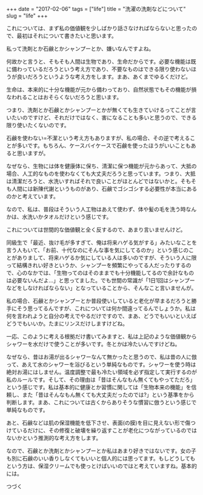 +++
date = "2017-02-06"
tags = ["life"]
title = "洗濯の洗剤などについて"
slug = "life"
+++

これについては、まず私の価値観を少しばかり話さなければならないと思ったので、最初はそれについて書きたいと思います。

私って洗剤とか石鹸とかシャンプーとか、嫌いなんですよね。

何故かと言うと、そもそも人間は生物であり、生命だからです。必要な機能は既に備わっているだろうという考え方であり、不要なものはできる限り使わないほうが良いだろうというような考え方をします。まあ、あくまでゆるくだけど。

生命は、本来的に十分な機能が元から備わっており、自然状態でもその機能が損なわれることはおそらくないだろうと思います。

つまり、洗剤とか石鹸とかシャンプーとかが無くても生きていけるってことが言いたいのですけど、それだけではなく、害になることも多いと思うので、できる限り使いたくないのです。

石鹸を使わない=不潔という考え方もありますが、私の場合、その逆で考えることが多いです。もちろん、ケースバイケースで石鹸を使ったほうがいいこともあると思いますが。

なぜなら、生物には体を健康体に保ち、清潔に保つ機能が元からあって、大抵の場合、人工的なものを使わなくても大丈夫だろうと思っています。つまり、大抵は清潔だろうと、水洗いすればそれで良いことがほとんどではないかと。そもそも人間には新陳代謝というものがあり、石鹸でゴシゴシする必要性が本当にあるのかと考えています。

なので、私は、普段はそういう人工物はあえて使わず、体や髪の毛を洗う時なんかは、水洗いかタオルだけという感じです。

これについては世間的な価値観と全く反するので、あまり言いませんけど。

同級生で「最近、抜け毛が多すぎて、俺は将来ハゲる気がする」みたいなことを言う人もいて、「お前、十代なのにそんな事を気にしてるのか」という感じのことがありまして、将来ハゲるか気にしている人は多いのですが、そういう人に限って結構きれい好きというか、シャンプーを頻繁にやってる人だったりするので、心のなかでは、「生物ってのはそのままでも十分機能してるので余計なものは必要ないんだよ...」と思ってました。でも世間の常識が「1日1回はシャンプーなどをしなければならない」となっていることから、そんなこと言いませんが。

私の場合、石鹸とかシャンプーとか普段使いしていると老化が早まるだろうと勝手にそう思ってるんですが、これについては何か間違ってるんでしょうか。私は何を言われようと自分の考えでやるだけですので、まあ、どうでもいいといえばどうでもいいか。たまにリンスだけしますけどね。

一応、このように考える根拠だけ書いてみますと、私は上記のような価値観からシャワーを水だけで使うことが多いです。冬とかは冷たいんですけどね。

なぜなら、昔はお湯が出るシャワーなんて無かったと思うので、私は昔の人に倣って、あえて水のシャワーを浴びるという単純なものです。シャワーを使う時は絶対お湯にはしません。温度調整で最も冷たい領域を必ず指定して実行するのが私のルールです。そして、その理由は「昔はそんなもん無くてもやってただろ」という感じです。私は基本的に健康とか習慣に関しては「生物本来の機能」を信頼し、また「昔はそんなもん無くても大丈夫だったのでは?」という基準をから判断します。まあ、これについては古くからありそうな慣習に倣うという感じで単純なものです。

あと、石鹸などは肌の保湿機能を低下させ、表面(の膜)を目に見えない形で傷つけているだけに、その修復と破壊を繰り返すことが老化につながっているのではないかという推測的な考え方をします。

なので、石鹸とか洗剤とかシャンプーとか私はあまり好きではないです。女の子も別に石鹸のいい香りしなくてもいいと個人的には思ってます。もしどうしてもという方は、保湿クリームでも使っとけばいいのではと考えていますね。基本的には。

つづく

	  
